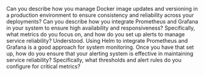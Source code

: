 Can you describe how you manage Docker image updates and versioning in a production environment to ensure consistency and reliability across your deployments?
 Can you describe how you integrate Prometheus and Grafana in your system to ensure high availability and responsiveness? Specifically, what metrics do you focus on, and how do you set up alerts to manage service reliability?
Understood. Using Helm to integrate Prometheus and Grafana is a good approach for system monitoring. Once you have that set up, how do you ensure that your alerting system is effective in maintaining service reliability? Specifically, what thresholds and alert rules do you configure for critical metrics?
